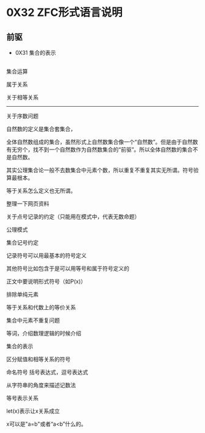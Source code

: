 # 0X32 ZFC形式语言说明

## 前驱

* 0X31 集合的表示

## 





集合运算

属于关系

关于相等关系

------

关于序数问题

自然数的定义是集合套集合，

全体自然数组成的集合，虽然形式上自然数集合像一个“自然数”。但是由于自然数有无穷个，找不到一个自然数作为自然数集合的“前驱”。所以全体自然数的集合不是自然数。

其实公理集合论一般不去数集合中元素个数，所以重复不重复其实无所谓。符号验算最根本。

等于关系怎么定义也无所谓。

整理一下网页资料




关于点号记录的约定（只能用在模式中，代表无数命题）

公理模式


集合记号约定

记录符号可以用最基本的符号定义





其他符号比如包含于是可以用等号和属于符号定义的

正文中要说明形式符号（如P(x)）


排除单纯元素



等于关系和代数上的等价关系


集合中元素不重复问题

等词，介绍数理逻辑的时候介绍



集合的表示

区分赋值和相等关系的符号


命名符号
括号表达式，逗号表达式

从字符串的角度来描述记数法


等号表示关系

let(x)表示让x关系成立

x可以是"a=b"或者“a<b”什么的。